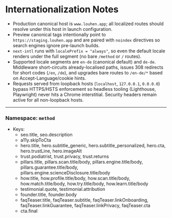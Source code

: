 # Internationalization Notes

- Production canonical host is `www.louhen.app`; all localized routes should resolve under this host in launch configuration.
- Preview canonical tags intentionally point to `https://staging.louhen.app` and are paired with `noindex` directives so search engines ignore pre-launch builds.
- `next-intl` runs with `localePrefix = "always"`, so even the default locale renders under the full segment (no bare `/method` or `/` routes).
- Supported locale segments are `en-de` (canonical default) and `de-de`. Middleware short-circuits already-localised paths, issues 308 redirects for short codes (`/en`, `/de`), and upgrades bare routes to `/en-de/*` based on Accept-Language/cookie hints.
- Requests served from loopback hosts (`localhost`, `127.0.0.1`, `0.0.0.0`) bypass HTTPS/HSTS enforcement so headless tooling (Lighthouse, Playwright) never hits a Chrome interstitial. Security headers remain active for all non-loopback hosts.

---

### Namespace: `method`
- Keys:
  - seo.title, seo.description
  - a11y.skipToCta
  - hero.title, hero.subtitle_generic, hero.subtitle_personalized, hero.cta, hero.trustLine, hero.imageAlt
  - trust.podiatrist, trust.privacy, trust.returns
  - pillars.title, pillars.scan.title/body, pillars.engine.title/body, pillars.guarantee.title/body, pillars.engine.scienceDisclosure.title/body
  - how.title, how.profile.title/body, how.scan.title/body, how.match.title/body, how.try.title/body, how.learn.title/body
  - testimonial.quote, testimonial.attribution
  - founder.title, founder.body
  - faqTeaser.title, faqTeaser.subtitle, faqTeaser.linkOnboarding, faqTeaser.linkGuarantee, faqTeaser.linkPrivacy, faqTeaser.cta
  - cta.final
